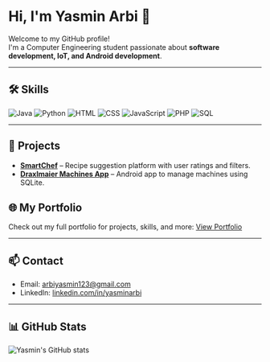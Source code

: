 # Hi, I'm Yasmin Arbi 👋

Welcome to my GitHub profile!  
I'm a Computer Engineering student passionate about **software development, IoT, and Android development**.  

---

## 🛠 Skills
![Java](https://img.shields.io/badge/Java-ED8B00?style=for-the-badge&logo=java&logoColor=white)
![Python](https://img.shields.io/badge/Python-3776AB?style=for-the-badge&logo=python&logoColor=white)
![HTML](https://img.shields.io/badge/HTML-E34F26?style=for-the-badge&logo=html5&logoColor=white)
![CSS](https://img.shields.io/badge/CSS-1572B6?style=for-the-badge&logo=css3&logoColor=white)
![JavaScript](https://img.shields.io/badge/JavaScript-F7DF1E?style=for-the-badge&logo=javascript&logoColor=black)
![PHP](https://img.shields.io/badge/PHP-777BB4?style=for-the-badge&logo=php&logoColor=white)
![SQL](https://img.shields.io/badge/SQL-4479A1?style=for-the-badge&logo=postgresql&logoColor=white)

---

## 💼 Projects
- [**SmartChef**](https://smartchef.free.nf) – Recipe suggestion platform with user ratings and filters.
- [**Draxlmaier Machines App**](https://github.com/yasminarbi/DraxlmaierApp) – Android app to manage machines using SQLite.

 ## 🌐 My Portfolio
Check out my full portfolio for projects, skills, and more: [View Portfolio](https://portfolly.io/yassminearbi)


---

## 📫 Contact
- Email: arbiyasmin123@gmail.com
- LinkedIn: [linkedin.com/in/yasminarbi](www.linkedin.com/in/arbi-yasmin-7522a1305)




---

## 📊 GitHub Stats
![Yasmin's GitHub stats](https://github-readme-stats.vercel.app/api?username=yasminarbi&show_icons=true&theme=radical)
